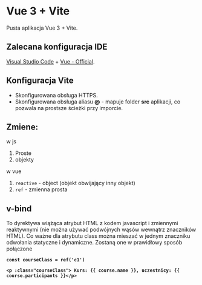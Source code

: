# Vue 3 + Vite

Pusta aplikacja Vue 3 + Vite.

## Zalecana konfiguracja IDE

[Visual Studio Code](https://code.visualstudio.com/) + [Vue - Official](https://marketplace.visualstudio.com/items?itemName=Vue.volar).

## Konfiguracja Vite

- Skonfigurowana obsługa HTTPS.
- Skonfigurowana obsługa aliasu **@** - mapuje folder **src** aplikacji, co pozwala na prostsze ścieżki przy imporcie.

## Zmiene:
w js
1. Proste
2. objekty

w vue
1. `reactive` - object (objekt obwijający inny objekt)
2. `ref` - zmienna prosta

## v-bind
To dyrektywa wiążąca atrybut HTML z kodem javascript i zmiennymi reaktywnymi (nie można używać podwójnych wąsów wewnątrz znaczników HTML). Co ważne dla atrybutu class można mieszać w jednym znaczniku odwołania statyczne i dynamiczne. Zostaną one w prawidłowy sposób połączone

**`const courseClass = ref('c1')`**

**`<p :class="courseClass"> Kurs: {{ course.name }}, uczestnicy: {{ course.participants }}</p>`**